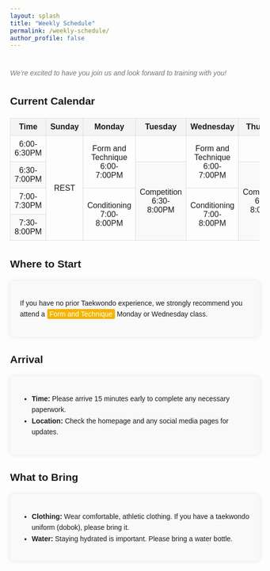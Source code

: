 ```yaml
---
layout: splash
title: "Weekly Schedule"
permalink: /weekly-schedule/
author_profile: false
---
```


<!-- {% include news-banner.html %} -->

<p class="note"><br>We’re excited to have you join us and look forward to training with you!<br></p>

## Current Calendar

<table>
  <thead>
    <tr>
      <th style="width: 10%;">Time</th>
      <th style="width: 12.86%;">Sunday</th>
      <th style="width: 12.86%;">Monday</th>
      <th style="width: 12.86%;">Tuesday</th>
      <th style="width: 12.86%;">Wednesday</th>
      <th style="width: 12.86%;">Thursday</th>
      <th style="width: 12.86%;">Friday</th>
      <th style="width: 12.86%;">Saturday</th>
    </tr>
  </thead>
  <tbody>
    <tr>
      <td>6:00-6:30PM</td>
      <td rowspan="4">REST</td>
      <td rowspan="2">Form and Technique<br>6:00-7:00PM</td>
      <td></td>
      <td rowspan="2">Form and Technique<br>6:00-7:00PM</td>
      <td></td>
      <td rowspan="4">REST</td>
      <td rowspan="4">Competition<br><strong>9:30AM-12:00PM</strong></td>
    </tr>
    <tr>
      <td>6:30-7:00PM</td>
      <td rowspan="3">Competition<br>6:30-8:00PM</td>
      <td rowspan="3">Competition<br>6:30-8:00PM</td>
    </tr>
    <tr>
      <td>7:00-7:30PM</td>
      <td rowspan="2">Conditioning<br>7:00-8:00PM</td>
      <td rowspan="2">Conditioning<br>7:00-8:00PM</td>
    </tr>
    <tr>
      <td>7:30-8:00PM</td>
    </tr>
  </tbody>
</table>

<style>
  table {
    width: 100%;
    border-collapse: collapse;
    margin: 1em 0;
    table-layout: auto; /* Adjust the table layout to auto */
  }

  th, td {
    border: 1px solid #ddd;
    padding: 8px;
    text-align: center;
  }

  th {
    background-color: #f4f4f4;
  }

  tr:nth-child(even) {
    background-color: #f9f9f9;
  }

  tr:hover {
    background-color: #f1f1f1;
  }

  body {
      font-family: Arial, sans-serif;
      line-height: 1.6;
      margin: 20px;
  }
  .content {
      /* max-width: 800px; */
      margin: auto;
      padding: 20px;
      background: #f9f9f9;
      border-radius: 8px;
      box-shadow: 0 0 10px rgba(0, 0, 0, 0.1);
  }
  /* h3 {
      color: #333;
      border-bottom: 2px solid #f4b400;
      padding-bottom: 10px;
  } */
  .highlight {
      background: #f4b400;
      color: #fff;
      padding: 2px 5px;
      border-radius: 3px;
  }
  /* ul {
      list-style-type: none;
      padding: 0;
  }
  li {
      margin-bottom: 10px;
      padding: 10px;
      background: #fff;
      border-left: 4px solid #f4b400;
      border-radius: 5px;
  } */
  .note {
      font-style: italic;
      color: #777;
  }
</style>

## Where to Start
<div class="content">
  <p>If you have no prior Taekwondo experience, we strongly recommend you attend a <span class="highlight">Form and Technique</span> Monday or Wednesday class.</p>
</div>

## Arrival
<div class="content">
  <ul>
      <li><strong>Time:</strong> Please arrive 15 minutes early to complete any necessary paperwork.</li>
      <li><strong>Location:</strong> Check the homepage and any social media pages for updates.</li>
  </ul>
</div>

## What to Bring
<div class="content">
  <ul>
      <li><strong>Clothing:</strong> Wear comfortable, athletic clothing. If you have a taekwondo uniform (dobok), please bring it.</li>
      <li><strong>Water:</strong> Staying hydrated is important. Please bring a water bottle.</li>
  </ul>
</div>
